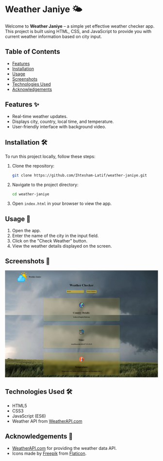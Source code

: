 # Weather Janiye 🌤️

Welcome to **Weather Janiye** – a simple yet effective weather checker app. This project is built using HTML, CSS, and JavaScript to provide you with current weather information based on city input.

## Table of Contents

- [Features](#features)
- [Installation](#installation)
- [Usage](#usage)
- [Screenshots](#screenshots)
- [Technologies Used](#technologies-used)
- [Acknowledgements](#acknowledgements)


## Features ✨

- Real-time weather updates.
- Displays city, country, local time, and temperature.
- User-friendly interface with background video.

## Installation 🛠️

To run this project locally, follow these steps:

1. Clone the repository:
    ```sh
    git clone https://github.com/Ihtesham-Latif/weather-janiye.git
    ```

2. Navigate to the project directory:
    ```sh
    cd weather-janiye
    ```

3. Open `index.html` in your browser to view the app.

## Usage 🚀

1. Open the app.
2. Enter the name of the city in the input field.
3. Click on the "Check Weather" button.
4. View the weather details displayed on the screen.

## Screenshots 📸

![Weather Janiye Screenshot](assets/screenshot.png)

## Technologies Used 🛠️

- HTML5
- CSS3
- JavaScript (ES6)
- Weather API from [WeatherAPI.com](https://www.weatherapi.com/)

## Acknowledgements 🙏

- [WeatherAPI.com](https://www.weatherapi.com/) for providing the weather data API.
- Icons made by [Freepik](https://www.flaticon.com/authors/freepik) from [Flaticon](https://www.flaticon.com/).


